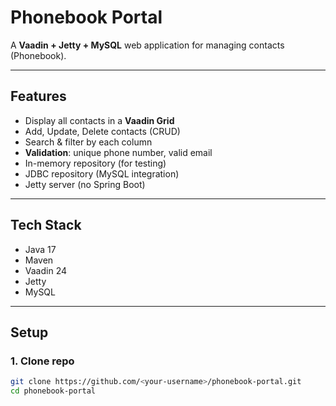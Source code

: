#  Phonebook Portal

A **Vaadin + Jetty + MySQL** web application for managing contacts (Phonebook).

---

##  Features

- Display all contacts in a **Vaadin Grid**
- Add, Update, Delete contacts (CRUD)
- Search & filter by each column
- **Validation**: unique phone number, valid email
- In-memory repository (for testing)
- JDBC repository (MySQL integration)
- Jetty server (no Spring Boot)

---

##  Tech Stack

- Java 17  
- Maven  
- Vaadin 24  
- Jetty  
- MySQL  

---

##  Setup

### 1. Clone repo
```bash
git clone https://github.com/<your-username>/phonebook-portal.git
cd phonebook-portal
